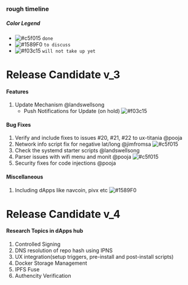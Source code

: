 ### rough timeline

##### Color Legend
- ![#c5f015](https://placehold.it/15/c5f015/000000?text=+) `done`
- ![#1589F0](https://placehold.it/15/1589F0/000000?text=+) `to discuss`
- ![#f03c15](https://placehold.it/15/f03c15/000000?text=+) `will not take up yet`

# Release Candidate v_3 
#### Features
1. Update Mechanism @landswellsong 
   - Push Notifications for Update (on hold) ![#f03c15](https://placehold.it/15/f03c15/000000?text=+) 

#### Bug Fixes
1. Verify and include fixes to issues #20, #21, #22 to ux-titania @pooja
2. Network info script fix for negative lat/long @jimfromsa ![#c5f015](https://placehold.it/15/c5f015/000000?text=+)
3. Check the systemd starter scripts @landswellsong
4. Parser issues with wifi menu and monit @pooja ![#c5f015](https://placehold.it/15/c5f015/000000?text=+)
5. Security fixes for code injections @pooja 

#### Miscellaneous
1. Including dApps like navcoin, pivx etc ![#1589F0](https://placehold.it/15/1589F0/000000?text=+) 


# Release Candidate v_4
#### Research Topics in dApps hub
1. Controlled Signing
2. DNS resolution of repo hash using IPNS
3. UX integration(setup triggers, pre-install and post-install scripts)
4. Docker Storage Management
5. IPFS Fuse
6. Authencity Verification